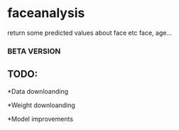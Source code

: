 # faceanalysis
return some predicted values about face etc face, age...


### BETA VERSION

## TODO:

*Data downloanding

*Weight downloanding

*Model improvements